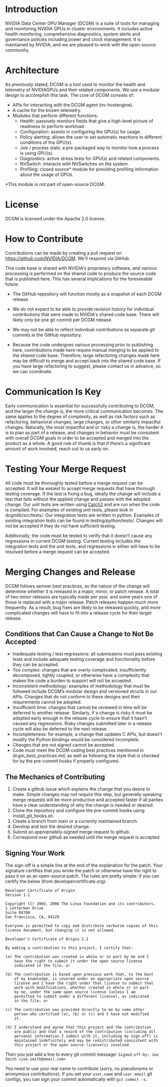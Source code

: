 # Introduction

NVIDIA Data Center GPU Manager (DCGM) is a suite of tools for managing and monitoring NVIDIA GPUs in cluster environments. It includes active health monitoring, comprehensive diagnostics, system alerts and governance policies including power and clock management. It is maintained by NVIDIA, and we are pleased to work with the open-source community.

# Architecture

As previously stated, DCGM is a tool used to monitor the health and telemetry of NVIDIAGPUs and their related components. We use a modular design to accomplish this task. The core of DCGM consists of:
 - APIs for interacting with the DCGM agent (nv-hostengine).
 - A cache for the known telemetry.
 - Modules that perform different functions:
    - Health: passively monitors fields that give a high-level picture of readiness to perform workload.
    - Configuration: assists in configuring the GPU(s) for usage.
    - Policy alerting: allows the user to set automatic reactions to different conditions of the GPU(s).
    - Job / process stats: a pre-packaged way to monitor how a process is using GPU(s).
    - Diagnostics: active stress tests for GPU(s) and related components.
    - NVSwitch: interacts with NVSwitches on the system.
    - Profiling: closed source\* module for providing profiling information about the usage of GPUs.

\*This module is not part of open-source DCGM.

# License

DCGM is licensed under the Apache 2.0 license.

# How to Contribute
Contributions can be made by creating a pull request on
https://github.com/NVIDIA/DCGM. We'll respond via GitHub.

This code base is shared with NVIDIA's proprietary software, and various processing is performed on the shared code to produce the source code that is published here. This has several implications for the foreseeable future:

* The GitHub repository will function mostly as a snapshot of each DCGM release.

* We do not expect to be able to provide revision history for individual contributions that were made to NVIDIA's shared code base.  There will likely only be one git commit per DCGM release.

* We may not be able to reflect individual contributions as separate git commits in the GitHub repository.

* Because the code undergoes various processing prior to publishing here, contributions made here require manual merging to be applied to the shared code base. Therefore, large refactoring changes made here may be difficult to merge and accept back into the shared code base. If you have large refactoring to suggest, please contact us in advance, so we can coordinate.

# Communication Is Key
Early communication is essential for successfully contributing to DCGM, and the larger the change is, the more critical communication becomes. The same applies to the degree of complexity, as well as risk factors such as refactoring, behavioral changes, large changes, or other similarly impactful changes. Naturally, the most impactful and or risky a change is, the harder it is to plan as part of a release, and changes in behavior must be consistent with overall DCGM goals in order to be accepted and merged into the product as a whole. A good rule of thumb is that if there’s a significant amount of work involved, reach out to us early on.

# Testing Your Merge Request
All code must be thoroughly tested before a merge request can be accepted. It will be easiest to accept merge requests that have thorough testing coverage. If the test is fixing a bug, ideally the change will include a test that fails without the applied change and passes with the adopted change. Our unit tests are written using [Catch2](https://github.com/catchorg/Catch2) and are run when the code is compiled. For examples of existing unit tests, please look in dcgmlib/src/tests/. Our integration tests are written in python. Examples of existing integration tests can be found in testing/python/tests/. Changes will not be accepted if they do not have sufficient testing.

Additionally, the code must be tested to verify that it doesn’t cause any regressions in current DCGM testing. Current testing includes the integration tests and the unit tests, and regressions in either will have to be resolved before a merge request can be accepted.

# Merging Changes and Release
DCGM follows semver best practices, so the nature of the change will determine whether it is released in a major, minor, or patch release. A total of two minor releases are typically made per year, and some years one of those is replaced with a major release. Patch releases happen much more frequently. As a result, bug fixes are likely to be released quickly, and more complicated changes will have to fit into a release cycle for their target release.

## Conditions that Can Cause a Change to Not Be Accepted
 - Inadequate testing / test regressions: all submissions must pass existing tests and include adequate testing coverage and functionality before they can be accepted.
 - Too complex: changes that are overly complicated, insufficiently decomposed, tightly coupled, or otherwise have a complexity that makes the code a burden to support will not be accepted.
 - Inconsistent methodology: examples of methodology that must be followed include DCGM’s modular design and versioned structs in our APIs. Changes that do not conform to these designs and their requirements cannot be adopted.
 - Insufficient time: changes that cannot be reviewed in time will be deferred to another release. Similarly, if a change is risky it must be adopted early enough in the release cycle to ensure that it hasn’t caused any regressions. Risky changes submitted later in a release cycle will also be deferred to the next release.
 - Incompleteness: for example, a change that updates C APIs, but doesn’t modify the Python bindings would be considered incomplete.
 - Changes that are not signed cannot be accepted.
 - Code must meet the DCGM coding best practices mentioned in dcgm_best_practices.md, as well as following the style that is checked for by the pre-commit hooks if properly configured. 

## The Mechanics of Contributing
1. Create a github issue which explains the change that you desire to make.
Simple changes may not require this step, but generally speaking merge requests
will be more productive and accepted faster if all parties have a clear understanding
of why the change is needed or desired.
2. Clone the repository and configure the pre-commit hooks using install_git_hooks.sh.
3. Create a branch from main or a currently maintained branch.
4. Develop and test the desired change.
5. Submit an appropriately-signed merge request to github.
6. Correspond over github as needed until the merge request is accepted.

## Signing Your Work
The sign-off is a simple line at the end of the explanation for the patch. Your signature certifies that you wrote the patch or otherwise have the right to pass it on as an open-source patch. The rules are pretty simple: if you can certify the below (from developercertificate.org):

```
Developer Certificate of Origin
Version 1.1

Copyright (C) 2004, 2006 The Linux Foundation and its contributors.
1 Letterman Drive
Suite D4700
San Francisco, CA, 94129

Everyone is permitted to copy and distribute verbatim copies of this
license document, but changing it is not allowed.

Developer's Certificate of Origin 1.1

By making a contribution to this project, I certify that:

(a) The contribution was created in whole or in part by me and I
    have the right to submit it under the open source license
    indicated in the file; or

(b) The contribution is based upon previous work that, to the best
    of my knowledge, is covered under an appropriate open source
    license and I have the right under that license to submit that
    work with modifications, whether created in whole or in part
    by me, under the same open source license (unless I am
    permitted to submit under a different license), as indicated
    in the file; or

(c) The contribution was provided directly to me by some other
    person who certified (a), (b) or (c) and I have not modified
    it.

(d) I understand and agree that this project and the contribution
    are public and that a record of the contribution (including all
    personal information I submit with it, including my sign-off) is
    maintained indefinitely and may be redistributed consistent with
    this project or the open source license(s) involved.
```

Then you just add a line to every git commit message:
```Signed-off-by: Joe Smith <joe.smith@email.com>```

You need to use your real name to contribute (sorry, no pseudonyms or anonymous contributions).
If you set your `user.name` and `user.email` git configs, you can sign your commit automatically with `git commit -s`.

